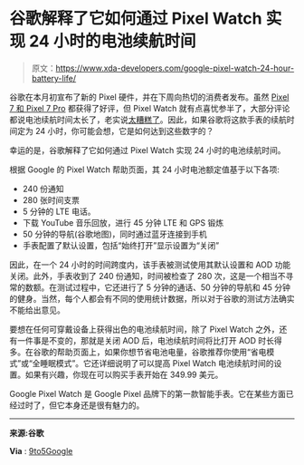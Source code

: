 # 谷歌解释了它如何通过 Pixel Watch 实现 24 小时的电池续航时间

> 原文：<https://www.xda-developers.com/google-pixel-watch-24-hour-battery-life/>

谷歌在本月初宣布了新的 Pixel 硬件，并在下周向热切的消费者发布。虽然 [Pixel 7 和 Pixel 7 Pro](https://www.xda-developers.com/best-google-pixel-7-deals/) 都获得了好评，但 Pixel Watch 就有点喜忧参半了，大部分评论都说电池续航时间太长了，老实说[太糟糕了](https://www.xda-developers.com/google-pixel-watch-review/)。因此，如果谷歌将这款手表的续航时间定为 24 小时，你可能会想，它是如何达到这些数字的？

幸运的是，谷歌解释了它如何通过 Pixel Watch 实现 24 小时的电池续航时间。

根据 Google 的 Pixel Watch 帮助页面，其 24 小时电池额定值基于以下各项:

*   240 份通知
*   280 张时间支票
*   5 分钟的 LTE 电话。
*   下载 YouTube 音乐回放，进行 45 分钟 LTE 和 GPS 锻炼
*   50 分钟的导航(谷歌地图)，同时通过蓝牙️连接到手机
*   手表配置了默认设置，包括“始终打开”显示设置为“关闭”

因此，在一个 24 小时的时间跨度内，该手表被测试使用其默认设置和 AOD 功能关闭。此外，手表收到了 240 份通知，时间被检查了 280 次，这是一个相当不寻常的数额。在测试过程中，它还进行了 5 分钟的通话、50 分钟的导航和 45 分钟的健身。当然，每个人都会有不同的使用统计数据，所以对于谷歌的测试方法确实不能给出意见。

要想在任何可穿戴设备上获得出色的电池续航时间，除了 Pixel Watch 之外，还有一件事是不变的，那就是关闭 AOD 后，电池续航时间将比打开 AOD 时长得多。在谷歌的帮助页面上，如果你想节省电池电量，谷歌推荐你使用“省电模式”或“全睡眠模式”。它还详细说明了可以提高 Pixel Watch 电池续航时间的设置。如果有兴趣，你现在可以购买手表开始在 349.99 美元。

Google Pixel Watch 是 Google Pixel 品牌下的第一款智能手表。它在某些方面已经过时了，但它本身还是很有魅力的。

* * *

**来源:谷歌**

**Via** : [9to5Google](https://9to5google.com/2022/10/30/pixel-watch-battery-life-2/)